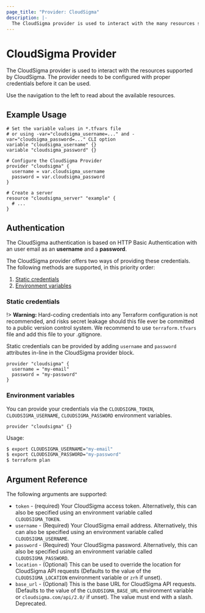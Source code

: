 ```yaml
---
page_title: "Provider: CloudSigma"
description: |-
  The CloudSigma provider is used to interact with the many resources supported by CloudSigma through its APIs.
---
```


# CloudSigma Provider

The CloudSigma provider is used to interact with the resources supported by
CloudSigma. The provider needs to be configured with proper credentials before
it can be used.

Use the navigation to the left to read about the available resources.


## Example Usage

```hcl
# Set the variable values in *.tfvars file
# or using -var="cloudsigma_username=..." and -var="cloudsigma_password=..." CLI option
variable "cloudsigma_username" {}
variable "cloudsigma_password" {}

# Configure the CloudSigma Provider
provider "cloudsigma" {
  username = var.cloudsigma_username
  password = var.cloudsigma_password
}

# Create a server
resource "cloudsigma_server" "example" {
  # ...
}
```


## Authentication

The CloudSigma authentication is based on HTTP Basic Authentication with an
user email as an **username** and a **password**.

The CloudSigma provider offers two ways of providing these credentials. The
following methods are supported, in this priority order:

1. [Static credentials](#static-credentials)
2. [Environment variables](#environment-variables)

### Static credentials

!> **Warning:** Hard-coding credentials into any Terraform configuration is not
recommended, and risks secret leakage should this file ever be committed to a
public version control system. We recommend to use `terraform.tfvars` file and
add this file to your .gitignore.

Static credentials can be provided by adding `username` and `password` attributes
in-line in the CloudSigma provider block.

```hcl
provider "cloudsigma" {
  username = "my-email"
  password = "my-password"
}
```

### Environment variables

You can provide your credentials via the `CLOUDSIGMA_TOKEN`, `CLOUDSIGMA_USERNAME`,
`CLOUDSIGMA_PASSWORD` environment variables.

```hcl
provider "cloudsigma" {}
```

Usage:

```bash
$ export CLOUDSIGMA_USERNAME="my-email"
$ export CLOUDSIGMA_PASSWORD="my-password"
$ terraform plan
```


## Argument Reference

The following arguments are supported:

* `token` - (required) Your CloudSigma access token. Alternatively, this can also
  be specified using an environment variable called `CLOUDSIGMA_TOKEN`.
* `username` - (Required) Your CloudSigma email address. Alternatively, this can
  also be specified using an environment variable called `CLOUDSIGMA_USERNAME`.
* `password` - (Required) Your CloudSigma password. Alternatively, this can
  also be specified using an environment variable called `CLOUDSIGMA_PASSWORD`.
* `location` - (Optional) This can be used to override the location for
  CloudSigma API requests (Defaults to the value of the `CLOUDSIGMA_LOCATION`
  environment variable or `zrh` if unset).
* `base_url` - (Optional) This is the base URL for CloudSigma API requests.
  (Defaults to the value of the `CLOUDSIGMA_BASE_URL` environment variable or
  `cloudsigma.com/api/2.0/` if unset). The value must end with a slash. Deprecated.
